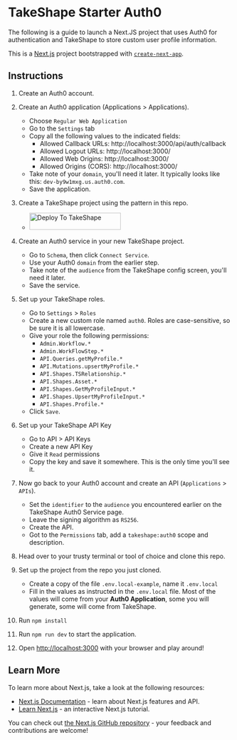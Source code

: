 # TakeShape Starter Auth0

The following is a guide to launch a Next.JS project that uses Auth0 for authentication and TakeShape to store custom
user profile information.

This is a [Next.js](https://nextjs.org/) project bootstrapped with
[`create-next-app`](https://github.com/vercel/next.js/tree/canary/packages/create-next-app).

## Instructions

1. Create an Auth0 account.

2. Create an Auth0 application (Applications > Applications).

   - Choose `Regular Web Application`
   - Go to the `Settings` tab
   - Copy all the following values to the indicated fields:
     - Allowed Callback URLs: http://localhost:3000/api/auth/callback
     - Allowed Logout URLs: http://localhost:3000/
     - Allowed Web Origins: http://localhost:3000/
     - Allowed Origins (CORS): http://localhost:3000/
   - Take note of your `domain`, you'll need it later. It typically looks like this: `dev-by9w1mxg.us.auth0.com`.
   - Save the application.

3. Create a TakeShape project using the pattern in this repo.

   - <a href="https://app.takeshape.io/add-to-takeshape?repo=https://github.com/takeshape/takeshape-starter-auth0/tree/main/.takeshape/pattern"><img alt="Deploy To TakeShape" src="https://camo.githubusercontent.com/1b580e3ce353d235bde0f376ca35b0fb26d685f3750a3013ae4b225dd3aaf344/68747470733a2f2f696d616765732e74616b6573686170652e696f2f32636363633832352d373062652d343331632d396261302d3130616233386563643361372f6465762f38653266376264612d306530382d346564652d613534362d3664663539626536613862622f4465706c6f79253230746f25323054616b65536861706525343032782e706e673f6175746f3d666f726d6174253243636f6d7072657373" width="205" height="38" data-canonical-src="https://images.takeshape.io/2cccc825-70be-431c-9ba0-10ab38ecd3a7/dev/8e2f7bda-0e08-4ede-a546-6df59be6a8bb/Deploy%20to%20TakeShape%402x.png?auto=format%2Ccompress" style="max-width:100%;"></a>

4. Create an Auth0 service in your new TakeShape project.

   - Go to `Schema`, then click `Connect Service`.
   - Use your Auth0 `domain` from the earlier step.
   - Take note of the `audience` from the TakeShape config screen, you'll need it later.
   - Save the service.

5. Set up your TakeShape roles.

   - Go to `Settings` > `Roles`
   - Create a new custom role named `auth0`. Roles are case-sensitive, so be sure it is all lowercase.
   - Give your role the following permissions:
     - `Admin.Workflow.*`
     - `Admin.WorkFlowStep.*`
     - `API.Queries.getMyProfile.*`
     - `API.Mutations.upsertMyProfile.*`
     - `API.Shapes.TSRelationship.*`
     - `API.Shapes.Asset.*`
     - `API.Shapes.GetMyProfileInput.*`
     - `API.Shapes.UpsertMyProfileInput.*`
     - `API.Shapes.Profile.*`
   - Click `Save`.

6. Set up your TakeShape API Key

   - Go to API > API Keys
   - Create a new API Key
   - Give it `Read` permissions
   - Copy the key and save it somewhere. This is the only time you'll see it.

7. Now go back to your Auth0 account and create an API (`Applications` > `APIs`).

   - Set the `identifier` to the `audience` you encountered earlier on the TakeShape Auth0 Service page.
   - Leave the signing algorithm as `RS256`.
   - Create the API.
   - Got to the `Permissions` tab, add a `takeshape:auth0` scope and description.

8. Head over to your trusty terminal or tool of choice and clone this repo.

9. Set up the project from the repo you just cloned.

   - Create a copy of the file `.env.local-example`, name it `.env.local`
   - Fill in the values as instructed in the `.env.local` file. Most of the values will come from your **Auth0
     Application**, some you will generate, some will come from TakeShape.

10. Run `npm install`

11. Run `npm run dev` to start the application.

12. Open [http://localhost:3000](http://localhost:3000) with your browser and play around!

## Learn More

To learn more about Next.js, take a look at the following resources:

- [Next.js Documentation](https://nextjs.org/docs) - learn about Next.js features and API.
- [Learn Next.js](https://nextjs.org/learn) - an interactive Next.js tutorial.

You can check out [the Next.js GitHub repository](https://github.com/vercel/next.js/) - your feedback and contributions
are welcome!
